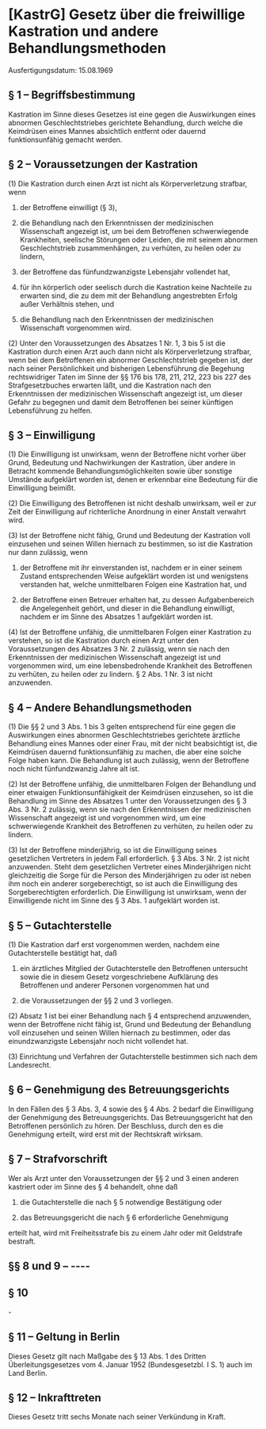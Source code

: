 # [KastrG] Gesetz über die freiwillige Kastration und andere Behandlungsmethoden

Ausfertigungsdatum: 15.08.1969

 

## § 1 – Begriffsbestimmung

Kastration im Sinne dieses Gesetzes ist eine gegen die Auswirkungen eines abnormen Geschlechtstriebes gerichtete Behandlung, durch welche die Keimdrüsen eines Mannes absichtlich entfernt oder dauernd funktionsunfähig gemacht werden.


## § 2 – Voraussetzungen der Kastration

(1) Die Kastration durch einen Arzt ist nicht als Körperverletzung strafbar, wenn

1. der Betroffene einwilligt (§ 3),

2. die Behandlung nach den Erkenntnissen der medizinischen Wissenschaft angezeigt ist, um bei dem Betroffenen schwerwiegende Krankheiten, seelische Störungen oder Leiden, die mit seinem abnormen Geschlechtstrieb zusammenhängen, zu verhüten, zu heilen oder zu lindern,

3. der Betroffene das fünfundzwanzigste Lebensjahr vollendet hat,

4. für ihn körperlich oder seelisch durch die Kastration keine Nachteile zu erwarten sind, die zu dem mit der Behandlung angestrebten Erfolg außer Verhältnis stehen, und

5. die Behandlung nach den Erkenntnissen der medizinischen Wissenschaft vorgenommen wird.

(2) Unter den Voraussetzungen des Absatzes 1 Nr. 1, 3 bis 5 ist die Kastration durch einen Arzt auch dann nicht als Körperverletzung strafbar, wenn bei dem Betroffenen ein abnormer Geschlechtstrieb gegeben ist, der nach seiner Persönlichkeit und bisherigen Lebensführung die Begehung rechtswidriger Taten im Sinne der §§ 176 bis 178, 211, 212, 223 bis 227 des Strafgesetzbuches erwarten läßt, und die Kastration nach den Erkenntnissen der medizinischen Wissenschaft angezeigt ist, um dieser Gefahr zu begegnen und damit dem Betroffenen bei seiner künftigen Lebensführung zu helfen.


## § 3 – Einwilligung

(1) Die Einwilligung ist unwirksam, wenn der Betroffene nicht vorher über Grund, Bedeutung und Nachwirkungen der Kastration, über andere in Betracht kommende Behandlungsmöglichkeiten sowie über sonstige Umstände aufgeklärt worden ist, denen er erkennbar eine Bedeutung für die Einwilligung beimißt.

(2) Die Einwilligung des Betroffenen ist nicht deshalb unwirksam, weil er zur Zeit der Einwilligung auf richterliche Anordnung in einer Anstalt verwahrt wird.

(3) Ist der Betroffene nicht fähig, Grund und Bedeutung der Kastration voll einzusehen und seinen Willen hiernach zu bestimmen, so ist die Kastration nur dann zulässig, wenn

1. der Betroffene mit ihr einverstanden ist, nachdem er in einer seinem Zustand entsprechenden Weise aufgeklärt worden ist und wenigstens verstanden hat, welche unmittelbaren Folgen eine Kastration hat, und

2. der Betroffene einen Betreuer erhalten hat, zu dessen Aufgabenbereich die Angelegenheit gehört, und dieser in die Behandlung einwilligt, nachdem er im Sinne des Absatzes 1 aufgeklärt worden ist.

(4) Ist der Betroffene unfähig, die unmittelbaren Folgen einer Kastration zu verstehen, so ist die Kastration durch einen Arzt unter den Voraussetzungen des Absatzes 3 Nr. 2 zulässig, wenn sie nach den Erkenntnissen der medizinischen Wissenschaft angezeigt ist und vorgenommen wird, um eine lebensbedrohende Krankheit des Betroffenen zu verhüten, zu heilen oder zu lindern. § 2 Abs. 1 Nr. 3 ist nicht anzuwenden.


## § 4 – Andere Behandlungsmethoden

(1) Die §§ 2 und 3 Abs. 1 bis 3 gelten entsprechend für eine gegen die Auswirkungen eines abnormen Geschlechtstriebes gerichtete ärztliche Behandlung eines Mannes oder einer Frau, mit der nicht beabsichtigt ist, die Keimdrüsen dauernd funktionsunfähig zu machen, die aber eine solche Folge haben kann. Die Behandlung ist auch zulässig, wenn der Betroffene noch nicht fünfundzwanzig Jahre alt ist.

(2) Ist der Betroffene unfähig, die unmittelbaren Folgen der Behandlung und einer etwaigen Funktionsunfähigkeit der Keimdrüsen einzusehen, so ist die Behandlung im Sinne des Absatzes 1 unter den Voraussetzungen des § 3 Abs. 3 Nr. 2 zulässig, wenn sie nach den Erkenntnissen der medizinischen Wissenschaft angezeigt ist und vorgenommen wird, um eine schwerwiegende Krankheit des Betroffenen zu verhüten, zu heilen oder zu lindern.

(3) Ist der Betroffene minderjährig, so ist die Einwilligung seines gesetzlichen Vertreters in jedem Fall erforderlich. § 3 Abs. 3 Nr. 2 ist nicht anzuwenden. Steht dem gesetzlichen Vertreter eines Minderjährigen nicht gleichzeitig die Sorge für die Person des Minderjährigen zu oder ist neben ihm noch ein anderer sorgeberechtigt, so ist auch die Einwilligung des Sorgeberechtigten erforderlich. Die Einwilligung ist unwirksam, wenn der Einwilligende nicht im Sinne des § 3 Abs. 1 aufgeklärt worden ist.


## § 5 – Gutachterstelle

(1) Die Kastration darf erst vorgenommen werden, nachdem eine Gutachterstelle bestätigt hat, daß

1. ein ärztliches Mitglied der Gutachterstelle den Betroffenen untersucht sowie die in diesem Gesetz vorgeschriebene Aufklärung des Betroffenen und anderer Personen vorgenommen hat und

2. die Voraussetzungen der §§ 2 und 3 vorliegen.

(2) Absatz 1 ist bei einer Behandlung nach § 4 entsprechend anzuwenden, wenn der Betroffene nicht fähig ist, Grund und Bedeutung der Behandlung voll einzusehen und seinen Willen hiernach zu bestimmen, oder das einundzwanzigste Lebensjahr noch nicht vollendet hat.

(3) Einrichtung und Verfahren der Gutachterstelle bestimmen sich nach dem Landesrecht.


## § 6 – Genehmigung des Betreuungsgerichts

In den Fällen des § 3 Abs. 3, 4 sowie des § 4 Abs. 2 bedarf die Einwilligung der Genehmigung des Betreuungsgerichts. Das Betreuungsgericht hat den Betroffenen persönlich zu hören. Der Beschluss, durch den es die Genehmigung erteilt, wird erst mit der Rechtskraft wirksam.


## § 7 – Strafvorschrift

Wer als Arzt unter den Voraussetzungen der §§ 2 und 3 einen anderen kastriert oder im Sinne des § 4 behandelt, ohne daß

1. die Gutachterstelle die nach § 5 notwendige Bestätigung oder

2. das Betreuungsgericht die nach § 6 erforderliche Genehmigung

erteilt hat, wird mit Freiheitsstrafe bis zu einem Jahr oder mit Geldstrafe bestraft.


## §§ 8 und 9 – ----


## § 10

\-


## § 11 – Geltung in Berlin

Dieses Gesetz gilt nach Maßgabe des § 13 Abs. 1 des Dritten Überleitungsgesetzes vom 4. Januar 1952 (Bundesgesetzbl. I S. 1) auch im Land Berlin.


## § 12 – Inkrafttreten

Dieses Gesetz tritt sechs Monate nach seiner Verkündung in Kraft.
